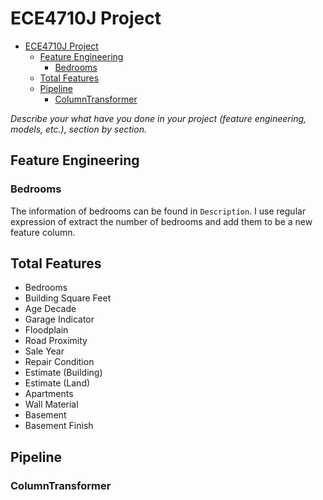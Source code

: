 # ECE4710J Project

<!--toc:start-->
- [ECE4710J Project](#ece4710j-project)
  - [Feature Engineering](#feature-engineering)
    - [Bedrooms](#bedrooms)
  - [Total Features](#total-features)
  - [Pipeline](#pipeline)
    - [ColumnTransformer](#columntransformer)
<!--toc:end-->

*Describe your what have you done in your project (feature engineering, models, etc.), section by section.*

## Feature Engineering

### Bedrooms

The information of bedrooms can be found in `Description`.
I use regular expression of extract the number of bedrooms and add them to be a new feature column.

## Total Features
- Bedrooms
- Building Square Feet
- Age Decade
- Garage Indicator
- Floodplain
- Road Proximity
- Sale Year
- Repair Condition
- Estimate (Building)
- Estimate (Land)
- Apartments
- Wall Material
- Basement
- Basement Finish

## Pipeline

### ColumnTransformer

